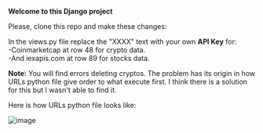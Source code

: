 **Welcome to this Django project**


Please, clone this repo and make these changes:

In the views.py file replace the "XXXX" text with your own **API Key** for:<br>
-Coinmarketcap at row 48 for crypto data.<br>
-And iexapis.com at row 89 for stocks data.

**Note:** You will find errors deleting cryptos. The problem has its origin in how URLs python file give order to what execute first. I think there is a solution for this but I wasn't able to find it. 

Here is how URLs python file looks like:

![image](https://user-images.githubusercontent.com/22822405/193574202-f2b6ffee-cec2-4c5a-a635-cf32357262e2.png)



